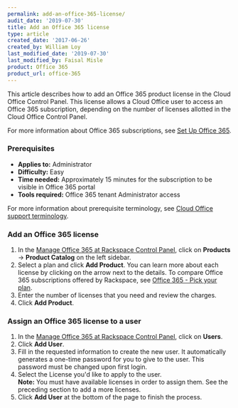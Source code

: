 ```yaml
---
permalink: add-an-office-365-license/
audit_date: '2019-07-30'
title: Add an Office 365 license
type: article
created_date: '2017-06-26'
created_by: William Loy
last_modified_date: '2019-07-30'
last_modified_by: Faisal Misle
product: Office 365
product_url: office-365
---
```


This article describes how to add an Office 365 product license in the Cloud Office Control Panel. This license allows a Cloud Office user to access an Office 365 subscription, depending on the number of licenses allotted in the Cloud Office Control Panel.

For more information about Office 365 subscriptions, see [Set Up Office 365](/how-to/set-up-office-365).

### Prerequisites

- **Applies to:** Administrator
- **Difficulty:** Easy
- **Time needed:** Approximately 15 minutes for the subscription to be visible in Office 365 portal
- **Tools required:** Office 365 tenant Administrator access

For more information about prerequisite terminology, see [Cloud Office support terminology](/how-to/cloud-office-support-terminology).


### Add an Office 365 license

1. In the [Manage Office 365 at Rackspace Control Panel](https://office365.cp.rackspace.com), click on **Products** -> **Product Catalog** on the left sidebar.
2. Select a plan and click **Add Product**. You can learn more about each license by clicking on the arrow next to the details. To compare Office 365 subscriptions offered by Rackspace, see [Office 365 - Pick your plan](https://www.rackspace.com/office-365/pick-your-plan).
3. Enter the number of licenses that you need and review the charges.
4. Click **Add Product**.

### Assign an Office 365 license to a user

1. In the [Manage Office 365 at Rackspace Control Panel](https://office365.cp.rackspace.com), click on **Users**.
2. Click **Add User**.
3. Fill in the requested information to create the new user. It automatically generates a one-time password for you to give to    the user. This password must be changed upon first login.
4. Select the License you'd like to apply to the user.</br>
   **Note:** You must have available licenses in order to assign them. See the preceding section to add a more licenses.
5. Click **Add User** at the bottom of the page to finish the process.
